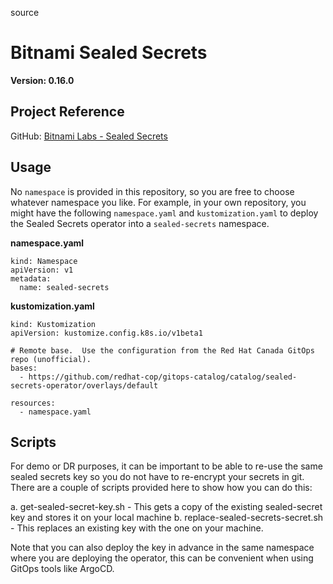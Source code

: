 source

# Bitnami Sealed Secrets

**Version: 0.16.0**

## Project Reference

GitHub: [Bitnami Labs - Sealed Secrets](https://github.com/bitnami-labs/sealed-secrets)

## Usage

No `namespace` is provided in this repository, so you are free to choose whatever namespace you like.  For example, in your own repository, you might have the following `namespace.yaml` and `kustomization.yaml` to deploy the Sealed Secrets operator into a `sealed-secrets` namespace.

**namespace.yaml**
```
kind: Namespace
apiVersion: v1
metadata:
  name: sealed-secrets
```

**kustomization.yaml**
```
kind: Kustomization
apiVersion: kustomize.config.k8s.io/v1beta1

# Remote base.  Use the configuration from the Red Hat Canada GitOps repo (unofficial).
bases:
  - https://github.com/redhat-cop/gitops-catalog/catalog/sealed-secrets-operator/overlays/default

resources:
  - namespace.yaml
```

## Scripts

For demo or DR purposes, it can be important to be able to re-use the same sealed secrets key so you do not have to re-encrypt your secrets in git. There are a couple of scripts provided here to show how you can do this:

a. get-sealed-secret-key.sh - This gets a copy of the existing sealed-secret key and stores it on your local machine
b. replace-sealed-secrets-secret.sh - This replaces an existing key with the one on your machine.

Note that you can also deploy the key in advance in the same namespace where you are deploying the operator, this can be convenient when using GitOps tools like ArgoCD.
